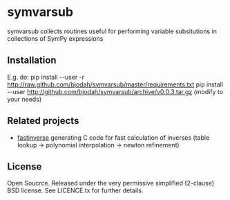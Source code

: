 symvarsub
=========

symvarsub collects routines useful for performing variable subsitutions in collections of SymPy expressions

Installation
------------
E.g. do:
pip install --user -r http://raw.github.com/bjodah/symvarsub/master/requirements.txt
pip install --user http://github.com/bjodah/symvarsub/archive/v0.0.3.tar.gz
(modify to your needs)

Related projects
----------------
* [fastinverse](http://github.com/bjodah/fastinverse) generating C code for fast calculation of inverses (table lookup -> polynomial interpolation -> newton refinement)

## License
Open Soucrce. Released under the very permissive simplified (2-clause) BSD license. See LICENCE.tx for further details.
